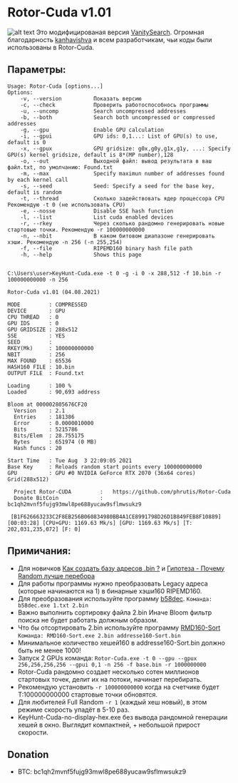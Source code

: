 # Rotor-Cuda v1.01
![alt text](https://github.com/phrutis/Rotor/blob/main/Others/1.jpg "Rotor-Cuda")
 Это модифицированая версия [VanitySearch](https://github.com/JeanLucPons/VanitySearch/). 
 Огромная благодарность [kanhavishva](https://github.com/kanhavishva) и всем разработчикам, чьи коды были использованы в Rotor-Cuda.
## Параметры:
```
Usage: Rotor-Cuda [options...]
Options:
    -v, --version          Показать версию
    -c, --check            Проверить работоспособнось программы
    -u, --uncomp           Search uncompressed addresses
    -b, --both             Search both uncompressed or compressed addresses
    -g, --gpu              Enable GPU calculation
    -i, --gpui             GPU ids: 0,1...: List of GPU(s) to use, default is 0
    -x, --gpux             GPU gridsize: g0x,g0y,g1x,g1y, ...: Specify GPU(s) kernel gridsize, default is 8*(MP number),128
    -o, --out              Выходной файл: вывод результата в ваш файл.txt, по умолчанию: Found.txt
    -m, --max              Specify maximun number of addresses found by each kernel call
    -s, --seed             Seed: Specify a seed for the base key, default is random
    -t, --thread           Сколько задействовать ядер процессора CPU Рекомендую -t 0 (не использовать CPU)
    -e, --nosse            Disable SSE hash function
    -l, --list             List cuda enabled devices
    -r, --rkey             Через сколько рандомно генерировать новые стартовые точки. Рекомендую -r 100000000000
    -n, --nbit             В каком битовом диапазоне генерировать хэши. Рекомендую -n 256 (-n 255,254) 
    -f, --file             RIPEMD160 binary hash file path
    -h, --help             Shows this page

``` 

```

C:\Users\user>KeyHunt-Cuda.exe -t 0 -g -i 0 -x 288,512 -f 10.bin -r 100000000000 -n 256

Rotor-Cuda v1.01 (04.08.2021)

MODE         : COMPRESSED
DEVICE       : GPU
CPU THREAD   : 0
GPU IDS      : 0
GPU GRIDSIZE : 288x512
SSE          : YES
SEED         :
RKEY(Mk)     : 100000000000
NBIT         : 256
MAX FOUND    : 65536
HASH160 FILE : 10.bin
OUTPUT FILE  : Found.txt

Loading      : 100 %
Loaded       : 90,693 address

Bloom at 000002805676CF20
  Version    : 2.1
  Entries    : 181386
  Error      : 0.0000010000
  Bits       : 5215786
  Bits/Elem  : 28.755175
  Bytes      : 651974 (0 MB)
  Hash funcs : 20

Start Time   : Tue Aug  3 22:09:05 2021
Base Key     : Reloads random start points every 100000000000
GPU          : GPU #0 NVIDIA GeForce RTX 2070 (36x64 cores) Grid(288x512)

  Project Rotor-CUDA         :   https://github.com/phrutis/Rotor-Cuda
  Donate BitCoin             :   bc1qh2mvnf5fujg93mwl8pe688yucaw9sflmwsukz9

 [B1F626663233C2F8EB256B060834980BB4A1CE8991798D26D1B849FEB8F10889] [00:03:28] [CPU+GPU: 1169.63 Mk/s] [GPU: 1169.63 Mk/s] [T: 202,031,235,072] [F: 0]
```
## Примичания: 
- Для новичков [Как создать базу адресов .bin ?](https://github.com/phrutis/Rotor/issues/1) и [Гипотеза - Почему Random лучше перебора](https://github.com/phrutis/Rotor/issues/3)
- Для работы программы нужно преобразовать Legacy адреса (которые начинаются на 1) в бинарные хэши160 RIPEMD160. 
- Для преобразования используйте программу [b58dec](https://github.com/phrutis/Rotor/blob/main/Others/b58dec.exe). ```Команда: b58dec.exe 1.txt 2.bin```
- Важно выполнить сортировку файла 2.bin Иначе Bloom фильтр поиска не будет работать должным образом. 
- Что бы отсортировать 2.bin используйте программу [RMD160-Sort](https://github.com/phrutis/Rotor/blob/main/Others/RMD160-Sort.exe) ```Команда: RMD160-Sort.exe 2.bin addresse160-Sort.bin```
- Минимальное количество хешей160 в addresse160-Sort.bin должно быть не менее 1000!
- Запуск 2 GPUs команда: ```Rotor-Cuda.exe -t 0 --gpu --gpux 256,256,256,256 --gpui 0,1 -n 256 -f base.bin -r 1000000000```
- Rotor-Cuda рандомно создает несколько сотен миллионов стартовых точек, делит их на потоки, начинает перебирать. 
- Рекомендую установить ```-r 100000000000``` когда на счетчике будет T:100000000000 стартовые точки обновятся. 
- Для любителей Full Random ```-r 1``` (каждый хеш новый), в этом режиме скорость упадёт в 5-10 раз. 
- KeyHunt-Cuda-no-display-hex.exe без вывода рандомной генерации хешей в окно. Выглядит компактней, + небольшой прирост скорости.

## Donation
- BTC: bc1qh2mvnf5fujg93mwl8pe688yucaw9sflmwsukz9

